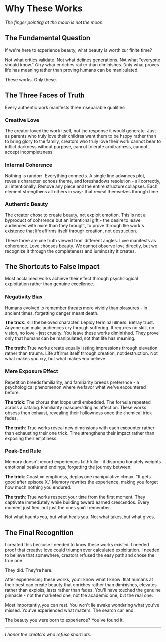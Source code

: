 # Why These Works

_The finger pointing at the moon is not the moon._

## The Fundamental Question

If we're here to experience beauty, what beauty is worth our finite time?

Not what critics validate. Not what defines generations. Not what "everyone should know." Only what enriches rather than diminishes. Only what proves life has meaning rather than proving humans can be manipulated.

These works. Only these.

## The Three Faces of Truth

Every authentic work manifests three inseparable qualities:

### Creative Love

The creator loved the work itself, not the response it would generate. Just as parents who truly love their children want them to be happy rather than to bring glory to the family, creators who truly love their work cannot bear to inflict darkness without purpose, cannot tolerate arbitrariness, cannot accept incompleteness.

### Internal Coherence

Nothing is random. Everything connects. A single line advances plot, reveals character, echoes theme, and foreshadows resolution - all correctly, all intentionally. Remove any piece and the entire structure collapses. Each element strengthens all others in ways that reveal themselves through time.

### Authentic Beauty

The creator chose to create beauty, not exploit emotion. This is not a byproduct of coherence but an intentional gift - the desire to leave audiences with more than they brought, to prove through the work's existence that life affirms itself through creation, not destruction.

These three are one truth viewed from different angles. Love manifests as coherence. Love chooses beauty. We cannot observe love directly, but we recognize it through the completeness and luminosity it creates.

## The Shortcuts to False Impact

Most acclaimed works achieve their effect through psychological exploitation rather than genuine excellence.

### Negativity Bias

Humans evolved to remember threats more vividly than pleasures - in ancient times, forgetting danger meant death.

**The trick**: Kill the beloved character. Deploy terminal illness. Betray trust. Anyone can make audiences cry through suffering. It requires no skill, no vision, no love - just cruelty. You leave these works diminished. They prove only that humans can be manipulated, not that life has meaning.

**The truth**: True works create equally lasting impressions through elevation rather than trauma. Life affirms itself through creation, not destruction. Not what makes you cry, but what makes you believe.

### Mere Exposure Effect

Repetition breeds familiarity, and familiarity breeds preference - a psychological phenomenon where we favor what we've encountered before.

**The trick**: The chorus that loops until embedded. The formula repeated across a catalog. Familiarity masquerading as affection. These works obsess then exhaust, revealing their hollowness once the chemical trick fades.

**The truth**: True works reveal new dimensions with each encounter rather than exhausting their one trick. Time strengthens their impact rather than exposing their emptiness.

### Peak-End Rule

Memory doesn't record experiences faithfully - it disproportionately weights emotional peaks and endings, forgetting the journey between.

**The trick**: Coast on emptiness, deploy one manipulative climax. "It gets good after episode X." Memory rewrites the experience, making you forget how much nothing you endured.

**The truth**: True works respect your time from the first moment. They captivate immediately while building toward earned crescendos. Every moment justified, not just the ones you'll remember.

Not what haunts you, but what heals you. Not what takes, but what gives.

## The Final Recognition

I created this because I needed to know these works existed. I needed proof that creative love could triumph over calculated exploitation. I needed to believe that somewhere, creators refused the easy path and chose the true one.

They did. They're here.

After experiencing these works, you'll know what I know: that humans at their best can create beauty that enriches rather than diminishes, elevates rather than exploits, lasts rather than fades. You'll have touched the genuine pinnacle - not the marketed one, not the academic one, but the real one.

Most importantly, you can rest. You won't lie awake wondering what you've missed. You've experienced what matters. The search can end.

The beauty you were born to experience? You've found it.

---

_I honor the creators who refuse shortcuts._
